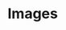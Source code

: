 # Images

<ve-image src="wc:Arc_de_triomphe_du_carrousel_in_Paris_France.jpg" caption="Natural height" class="right"></ve-image>
